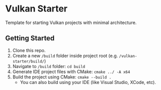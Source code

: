 # Vulkan Starter

Template for starting Vulkan projects with minimal architecture.

## Getting Started

1. Clone this repo.
1. Create a new `/build` folder inside project root (e.g. `/vulkan-starter/build/`)
1. Navigate to `/build` folder: `cd build`
1. Generate IDE project files with CMake: `cmake ../ -A x64`
1. Build the project using CMake: `cmake --build .`
   - You can also build using your IDE (like Visual Studio, XCode, etc).
